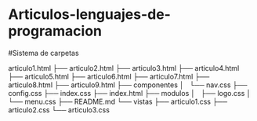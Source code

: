 # Articulos-lenguajes-de-programacion

#Sistema de carpetas 

articulo1.html
├── articulo2.html
├── articulo3.html
├── articulo4.html
├── articulo5.html
├── articulo6.html
├── articulo7.html
├── articulo8.html
├── articulo9.html
├── componentes
│   └── nav.css
├── config.css
├── index.css
├── index.html
├── modulos
│   ├── logo.css
│   └── menu.css
├── README.md
└── vistas
    ├── articulo1.css
    ├── articulo2.css
    └── articulo3.css
